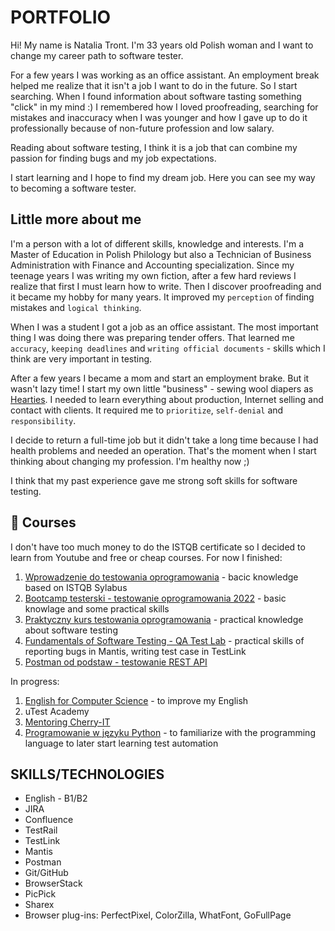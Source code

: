 # PORTFOLIO

Hi! My name is Natalia Tront. I'm 33 years old Polish woman and I want to change my career path to software tester.

For a few years I was working as an office assistant. An employment break helped me realize that it isn't a job I want to do in the future. So I start searching.
When I found information about software tasting something "click" in my mind :) I remembered how I loved proofreading, searching for mistakes and inaccuracy when I was younger and how I gave up to do it professionally because of non-future profession and low salary.

Reading about software testing, I think it is a job that can combine my passion for finding bugs and my job expectations.

I start learning and I hope to find my dream job. Here you can see my way to becoming a software tester.

## Little more about me
I'm a person with a lot of different skills, knowledge and interests. I'm a Master of Education in Polish Philology but also a Technician of Business Administration with Finance and Accounting specialization. Since my teenage years I was writing my own fiction, after a few hard reviews I realize that first I must learn how to write. Then I discover proofreading and it became my hobby for many years. It improved my `perception` of finding mistakes and `logical thinking`.

When I was a student I got a job as an office assistant. The most important thing I was doing there was preparing tender offers. That learned me `accuracy`, `keeping deadlines` and `writing official documents` - skills which I think are very important in testing.

After a few years I became a mom and start an employment brake. But it wasn't lazy time! I start my own little "business" - sewing wool diapers as [Hearties](https://www.facebook.com/Hearties/). I needed to learn everything about production, Internet selling and contact with clients. It required me to `prioritize`, `self-denial` and `responsibility`.

I decide to return a full-time job but it didn't take a long time because I had health problems and needed an operation. That's the moment when I start thinking about changing my profession. I'm healthy now ;)

I think that my past experience gave me strong soft skills for software testing.

## 📖 Courses
I don't have too much money to do the ISTQB certificate so I decided to learn from Youtube and free or cheap courses. For now I finished:
1. [Wprowadzenie do testowania oprogramowania](https://navoica.pl/courses/course-v1:ZPSB+WTO1+2022_WTO1/about) - bacic knowledge based on ISTQB Sylabus
2. [Bootcamp testerski - testowanie oprogramowania 2022](https://www.udemy.com/course/bootcamp-testerski-tester-oprogramowania) - basic knowlage and some practical skills
3. [Praktyczny kurs testowania oprogramowania](https://www.udemy.com/course/praktyczny-kurs-testowania-oprogramowania) - practical knowledge about software testing
4. [Fundamentals of Software Testing - QA Test Lab](https://qatestlab.com/) - practical skills of reporting bugs in Mantis, writing test case in TestLink
5. [Postman od podstaw - testowanie REST API](https://www.udemy.com/course/postman-od-podstaw-testowanie-rest-api/learn/lecture/30197334?start=0#overview)

In progress:
1. [English for Computer Science](https://navoica.pl/courses/course-v1:PolitechnikaKrakowska+SJO_4+2022/about) - to improve my English
2. uTest Academy
3. [Mentoring Cherry-IT](http://cherry-it.pl/)
4. [Programowanie w języku Python](https://navoica.pl/courses/course-v1:PolitechnikaKrakowska+Python+2022_E4/course/) - to familiarize with the programming language to later start learning test automation

## SKILLS/TECHNOLOGIES
- English - B1/B2
- JIRA
- Confluence
- TestRail
- TestLink
- Mantis
- Postman
- Git/GitHub
- BrowserStack
- PicPick
- Sharex
- Browser plug-ins: PerfectPixel, ColorZilla, WhatFont, GoFullPage

